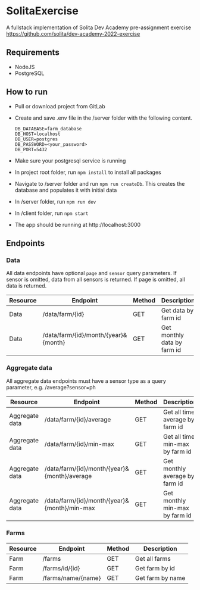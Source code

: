 # SolitaExercise
A fullstack implementation of Solita Dev Academy pre-assignment exercise  
https://github.com/solita/dev-academy-2022-exercise

## Requirements

- NodeJS
- PostgreSQL

## How to run

- Pull or download project from GitLab
- Create and save .env file in the /server folder with the following content.

    ```
    DB_DATABASE=farm_database
    DB_HOST=localhost
    DB_USER=postgres
    DB_PASSWORD=<your_password>
    DB_PORT=5432
    ```
- Make sure your postgresql service is running
- In project root folder, run `npm install` to install all packages
- Navigate to /server folder and run `npm run createDb`. This creates the database and populates it with initial data
- In /server folder, run `npm run dev`
- In /client folder, run `npm start`
- The app should be running at http://localhost:3000


## Endpoints


### Data
All data endpoints have optional `page` and `sensor` query parameters. If sensor is omitted, data from all sensors is returned.
If page is omitted, all data is returned.

| Resource | Endpoint                             | Method | Description                 |
|----------|--------------------------------------|--------|-----------------------------|
| Data     | /data/farm/{id}                      | GET    | Get data by farm id         |
| Data     | /data/farm/{id}/month/{year}&{month} | GET    | Get monthly data by farm id |

### Aggregate data
All aggregate data endpoints must have a sensor type as a query parameter, e.g. /average?sensor=ph

| Resource       | Endpoint                                     | Method | Description                     |
|----------------|----------------------------------------------|--------|---------------------------------|
| Aggregate data | /data/farm/{id}/average                      | GET    | Get all time average by farm id |
| Aggregate data | /data/farm/{id}/min-max                      | GET    | Get all time min-max by farm id |
| Aggregate data | /data/farm/{id}/month/{year}&{month}/average | GET    | Get monthly average by farm id  |
| Aggregate data | /data/farm/{id}/month/{year}&{month}/min-max | GET    | Get monthly min-max by farm id  |

### Farms

| Resource | Endpoint           | Method | Description      |
|----------|--------------------|--------|------------------|
| Farm     | /farms             | GET    | Get all farms    |
| Farm     | /farms/id/{id}     | GET    | Get farm by id   |
| Farm     | /farms/name/{name} | GET    | Get farm by name |

